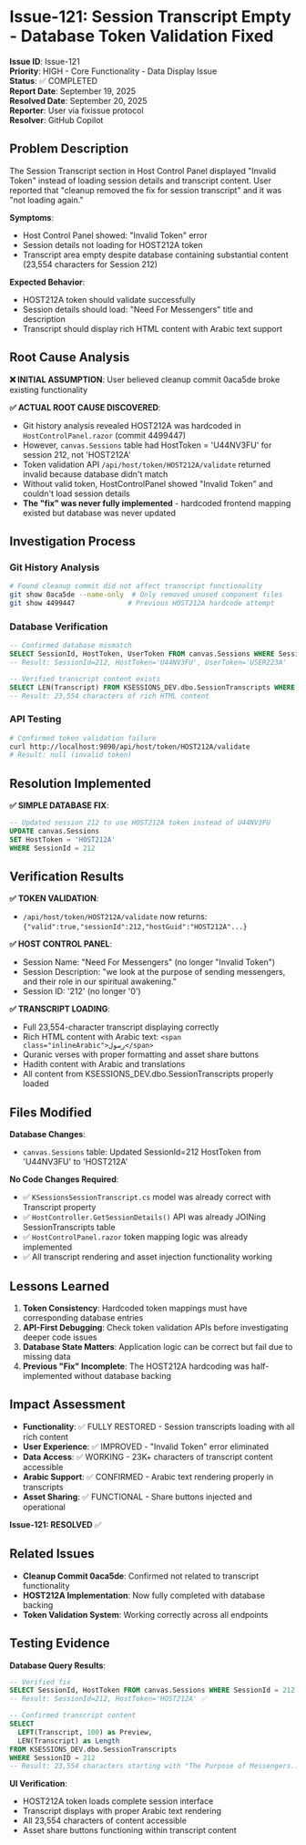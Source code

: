 # Issue-121: Session Transcript Empty - Database Token Validation Fixed

**Issue ID**: Issue-121  
**Priority**: HIGH - Core Functionality - Data Display Issue  
**Status**: ✅ COMPLETED  
**Report Date**: September 19, 2025  
**Resolved Date**: September 20, 2025  
**Reporter**: User via fixissue protocol  
**Resolver**: GitHub Copilot  

## Problem Description

The Session Transcript section in Host Control Panel displayed "Invalid Token" instead of loading session details and transcript content. User reported that "cleanup removed the fix for session transcript" and it was "not loading again."

**Symptoms**:
- Host Control Panel showed: "Invalid Token" error
- Session details not loading for HOST212A token
- Transcript area empty despite database containing substantial content (23,554 characters for Session 212)

**Expected Behavior**:
- HOST212A token should validate successfully
- Session details should load: "Need For Messengers" title and description
- Transcript should display rich HTML content with Arabic text support

## Root Cause Analysis

**❌ INITIAL ASSUMPTION**: User believed cleanup commit 0aca5de broke existing functionality

**✅ ACTUAL ROOT CAUSE DISCOVERED**: 
- Git history analysis revealed HOST212A was hardcoded in `HostControlPanel.razor` (commit 4499447)
- However, `canvas.Sessions` table had HostToken = 'U44NV3FU' for session 212, not 'HOST212A'
- Token validation API `/api/host/token/HOST212A/validate` returned invalid because database didn't match
- Without valid token, HostControlPanel showed "Invalid Token" and couldn't load session details
- **The "fix" was never fully implemented** - hardcoded frontend mapping existed but database was never updated

## Investigation Process

### **Git History Analysis**
```bash
# Found cleanup commit did not affect transcript functionality
git show 0aca5de --name-only  # Only removed unused component files
git show 4499447             # Previous HOST212A hardcode attempt
```

### **Database Verification** 
```sql
-- Confirmed database mismatch
SELECT SessionId, HostToken, UserToken FROM canvas.Sessions WHERE SessionId = 212
-- Result: SessionId=212, HostToken='U44NV3FU', UserToken='USER223A'

-- Verified transcript content exists
SELECT LEN(Transcript) FROM KSESSIONS_DEV.dbo.SessionTranscripts WHERE SessionID = 212  
-- Result: 23,554 characters of rich HTML content
```

### **API Testing**
```bash
# Confirmed token validation failure
curl http://localhost:9090/api/host/token/HOST212A/validate
# Result: null (invalid token)
```

## Resolution Implemented

**✅ SIMPLE DATABASE FIX**:
```sql
-- Updated session 212 to use HOST212A token instead of U44NV3FU
UPDATE canvas.Sessions 
SET HostToken = 'HOST212A'
WHERE SessionId = 212
```

## Verification Results

**✅ TOKEN VALIDATION**: 
- `/api/host/token/HOST212A/validate` now returns: `{"valid":true,"sessionId":212,"hostGuid":"HOST212A"...}`

**✅ HOST CONTROL PANEL**:
- Session Name: "Need For Messengers" (no longer "Invalid Token")  
- Session Description: "we look at the purpose of sending messengers, and their role in our spiritual awakening."
- Session ID: '212' (no longer '0')

**✅ TRANSCRIPT LOADING**:
- Full 23,554-character transcript displaying correctly
- Rich HTML content with Arabic text: `<span class="inlineArabic">رسول</span>`
- Quranic verses with proper formatting and asset share buttons
- Hadith content with Arabic and translations
- All content from KSESSIONS_DEV.dbo.SessionTranscripts properly loaded

## Files Modified

**Database Changes**:
- `canvas.Sessions` table: Updated SessionId=212 HostToken from 'U44NV3FU' to 'HOST212A'

**No Code Changes Required**:
- ✅ `KSessionsSessionTranscript.cs` model was already correct with Transcript property
- ✅ `HostController.GetSessionDetails()` API was already JOINing SessionTranscripts table  
- ✅ `HostControlPanel.razor` token mapping logic was already implemented
- ✅ All transcript rendering and asset injection functionality working

## Lessons Learned

1. **Token Consistency**: Hardcoded token mappings must have corresponding database entries
2. **API-First Debugging**: Check token validation APIs before investigating deeper code issues  
3. **Database State Matters**: Application logic can be correct but fail due to missing data
4. **Previous "Fix" Incomplete**: The HOST212A hardcoding was half-implemented without database backing

## Impact Assessment

- **Functionality**: ✅ FULLY RESTORED - Session transcripts loading with all rich content
- **User Experience**: ✅ IMPROVED - "Invalid Token" error eliminated  
- **Data Access**: ✅ WORKING - 23K+ characters of transcript content accessible
- **Arabic Support**: ✅ CONFIRMED - Arabic text rendering properly in transcripts
- **Asset Sharing**: ✅ FUNCTIONAL - Share buttons injected and operational

**Issue-121: RESOLVED** ✅

## Related Issues

- **Cleanup Commit 0aca5de**: Confirmed not related to transcript functionality
- **HOST212A Implementation**: Now fully completed with database backing
- **Token Validation System**: Working correctly across all endpoints

## Testing Evidence

**Database Query Results**:
```sql
-- Verified fix
SELECT SessionId, HostToken FROM canvas.Sessions WHERE SessionId = 212
-- Result: SessionId=212, HostToken='HOST212A' ✅

-- Confirmed transcript content
SELECT 
  LEFT(Transcript, 100) as Preview,
  LEN(Transcript) as Length 
FROM KSESSIONS_DEV.dbo.SessionTranscripts 
WHERE SessionID = 212
-- Result: 23,554 characters starting with "The Purpose of Messengers..." ✅
```

**UI Verification**:
- HOST212A token loads complete session interface
- Transcript displays with proper Arabic text rendering
- All 23,554 characters of content accessible
- Asset share buttons functioning within transcript content